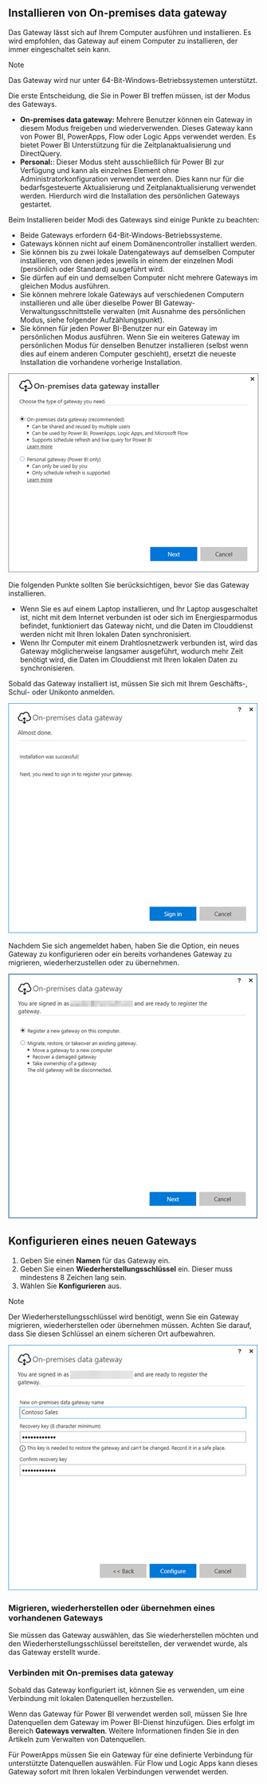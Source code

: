## <a name="install-the-on-premises-data-gateway"></a>Installieren von On-premises data gateway
Das Gateway lässt sich auf Ihrem Computer ausführen und installieren. Es wird empfohlen, das Gateway auf einem Computer zu installieren, der immer eingeschaltet sein kann.

> [!NOTE]
> Das Gateway wird nur unter 64-Bit-Windows-Betriebssystemen unterstützt.
> 
> 

Die erste Entscheidung, die Sie in Power BI treffen müssen, ist der Modus des Gateways.

* **On-premises data gateway:** Mehrere Benutzer können ein Gateway in diesem Modus freigeben und wiederverwenden. Dieses Gateway kann von Power BI, PowerApps, Flow oder Logic Apps verwendet werden. Es bietet Power BI Unterstützung für die Zeitplanaktualisierung und DirectQuery.
* **Personal:**: Dieser Modus steht ausschließlich für Power BI zur Verfügung und kann als einzelnes Element ohne Administratorkonfiguration verwendet werden. Dies kann nur für die bedarfsgesteuerte Aktualisierung und Zeitplanaktualisierung verwendet werden. Hierdurch wird die Installation des persönlichen Gateways gestartet.

Beim Installieren beider Modi des Gateways sind einige Punkte zu beachten:

* Beide Gateways erfordern 64-Bit-Windows-Betriebssysteme.
* Gateways können nicht auf einem Domänencontroller installiert werden.
* Sie können bis zu zwei lokale Datengateways auf demselben Computer installieren, von denen jedes jeweils in einem der einzelnen Modi (persönlich oder Standard) ausgeführt wird. 
* Sie dürfen auf ein und demselben Computer nicht mehrere Gateways im gleichen Modus ausführen.
* Sie können mehrere lokale Gateways auf verschiedenen Computern installieren und alle über dieselbe Power BI Gateway-Verwaltungsschnittstelle verwalten (mit Ausnahme des persönlichen Modus, siehe folgender Aufzählungspunkt).
* Sie können für jeden Power BI-Benutzer nur ein Gateway im persönlichen Modus ausführen. Wenn Sie ein weiteres Gateway im persönlichen Modus für denselben Benutzer installieren (selbst wenn dies auf einem anderen Computer geschieht), ersetzt die neueste Installation die vorhandene vorherige Installation.

![Lokales-datengateway-installation-powerbi](./media/gateway-onprem-install-include/on-prem-data-gateway-install-powerbi.png)

Die folgenden Punkte sollten Sie berücksichtigen, bevor Sie das Gateway installieren.

* Wenn Sie es auf einem Laptop installieren, und Ihr Laptop ausgeschaltet ist, nicht mit dem Internet verbunden ist oder sich im Energiesparmodus befindet, funktioniert das Gateway nicht, und die Daten im Clouddienst werden nicht mit Ihren lokalen Daten synchronisiert.
* Wenn Ihr Computer mit einem Drahtlosnetzwerk verbunden ist, wird das Gateway möglicherweise langsamer ausgeführt, wodurch mehr Zeit benötigt wird, die Daten im Clouddienst mit Ihren lokalen Daten zu synchronisieren.

Sobald das Gateway installiert ist, müssen Sie sich mit Ihrem Geschäfts-, Schul- oder Unikonto anmelden.

![Lokales-datengateway-installation-anmeldung](./media/gateway-onprem-install-include/on-prem-data-gateway-install-signin.png)

Nachdem Sie sich angemeldet haben, haben Sie die Option, ein neues Gateway zu konfigurieren oder ein bereits vorhandenes Gateway zu migrieren, wiederherzustellen oder zu übernehmen.

![Lokales-datengateway-installation-registrierung-wiederherstellung](./media/gateway-onprem-install-include/on-prem-data-gateway-install-register-recovery.png)

## <a name="configure-a-new-gateway"></a>Konfigurieren eines neuen Gateways
1. Geben Sie einen **Namen** für das Gateway ein.
2. Geben Sie einen **Wiederherstellungsschlüssel** ein. Dieser muss mindestens 8 Zeichen lang sein.
3. Wählen Sie **Konfigurieren** aus.

> [!NOTE]
> Der Wiederherstellungsschlüssel wird benötigt, wenn Sie ein Gateway migrieren, wiederherstellen oder übernehmen müssen. Achten Sie darauf, dass Sie diesen Schlüssel an einem sicheren Ort aufbewahren.
> 
> 

![Lokales-datengateway-installation-wiederherstellung](./media/gateway-onprem-install-include/on-prem-data-gateway-install-recovery.png)

### <a name="migrate-restore-or-take-over-an-existing-gateway"></a>Migrieren, wiederherstellen oder übernehmen eines vorhandenen Gateways
Sie müssen das Gateway auswählen, das Sie wiederherstellen möchten und den Wiederherstellungsschlüssel bereitstellen, der verwendet wurde, als das Gateway erstellt wurde.

### <a name="on-premises-data-gateway-connected"></a>Verbinden mit On-premises data gateway
Sobald das Gateway konfiguriert ist, können Sie es verwenden, um eine Verbindung mit lokalen Datenquellen herzustellen.

Wenn das Gateway für Power BI verwendet werden soll, müssen Sie Ihre Datenquellen dem Gateway im Power BI-Dienst hinzufügen. Dies erfolgt im Bereich **Gateways verwalten**. Weitere Informationen finden Sie in den Artikeln zum Verwalten von Datenquellen.

Für PowerApps müssen Sie ein Gateway für eine definierte Verbindung für unterstützte Datenquellen auswählen. Für Flow und Logic Apps kann dieses Gateway sofort mit Ihren lokalen Verbindungen verwendet werden.

